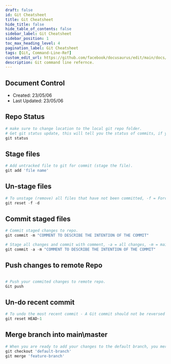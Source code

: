```yaml
---
draft: false
id: Git Cheatsheet
title: Git Cheatsheet
hide_title: false
hide_table_of_contents: false
sidebar_label: Git Cheatsheet
sidebar_position: 1
toc_max_heading_level: 4 
pagination_label: Git Cheatsheet
tags: [Git, Command-Line-Ref]
custom_edit_url: https://github.com/facebook/docusaurus/edit/main/docs/api-doc-markdown.md
description: Git command line refernce.
---
```


## Document Control

- Created: 23/05/06
- Last Updated: 23/05/06

## Repo Status

```powershell showLineNumbers
# make sure to change location to the local git repo folder.
# Get git status update, this will tell you the status of commits, if you need to add un-tracked files, or push\pull updates.
git status
```

## Stage files

```powershell showLineNumbers
# Add untracked file to git for commit (stage the file).
git add 'file name'
```

## Un-stage files

```powershell showLineNumbers
# To unstage (remove) all files that have not been committed, -f = Force, -d = Directory
git reset -f -d
```

## Commit staged files

```powershell showLineNumbers
# Commit staged changes to repo.
git commit -m "COMMENT TO DESCRIBE THE INTENTION OF THE COMMIT"

# Stage all changes and commit with comment, -a = all changes, -m = main branch.
git commit -a -m "COMMENT TO DESCRIBE THE INTENTION OF THE COMMIT"
```

## Push changes to remote Repo

```powershell showLineNumbers

# Push your commited changes to remote repo.
Git push
```

## Un-do recent commit

```powershell showLineNumbers
# To undo the most recent commit - A Git commit should not be reversed if you already pushed it to the remote repository.
git reset HEAD~1
```

## Merge branch into main\master

```powershell showLineNumbers
# When you are ready to add your changes to the default branch, you merge the feature branch into it
git checkout 'default-branch'
git merge 'feature-branch'
```
